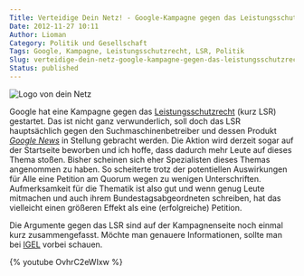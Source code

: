 ```yaml
---
Title: Verteidige Dein Netz! - Google-Kampagne gegen das Leistungsschutzrecht
Date: 2012-11-27 10:11
Author: Lioman
Category: Politik und Gesellschaft
Tags: Google, Kampagne, Leistungsschutzrecht, LSR, Politik
Slug: verteidige-dein-netz-google-kampagne-gegen-das-leistungsschutzrecht
Status: published
---
```


![Logo von dein Netz]({static}/images/deinnetz_logo.png)

Google hat eine Kampagne gegen das
[Leistungsschutzrecht](http://de.wikipedia.org/wiki/Leistungsschutzrecht_f%C3%BCr_Presseverleger)
(kurz LSR) gestartet. Das ist nicht ganz verwunderlich, soll doch das
LSR hauptsächlich gegen den Suchmaschinenbetreiber und dessen Produkt
[*Google News*](https://news.google.de/) in Stellung gebracht werden.
Die Aktion wird derzeit sogar auf der Startseite beworben und ich hoffe,
dass dadurch mehr Leute auf dieses Thema stoßen. Bisher scheinen sich
eher Spezialisten dieses Themas angenommen zu haben. So scheiterte trotz
der potentiellen Auswirkungen für Alle eine Petition am Quorum wegen zu
wenigen Unterschriften. Aufmerksamkeit für die Thematik ist also gut und
wenn genug Leute mitmachen und auch ihrem Bundestagsabgeordneten
schreiben, hat das vielleicht einen größeren Effekt als eine
(erfolgreiche) Petition.

Die Argumente gegen das LSR sind auf der Kampagnenseite noch einmal kurz zusammengefasst.
Möchte man genauere Informationen, sollte man bei
[IGEL](http://leistungsschutzrecht.info/) vorbei schauen.

{% youtube OvhrC2eWIxw %}
